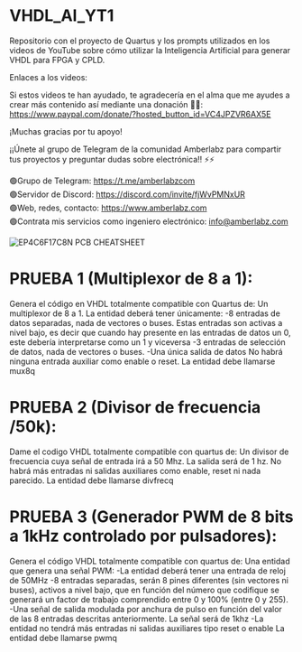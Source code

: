 # VHDL_AI_YT1
Repositorio con el proyecto de Quartus y los prompts utilizados en los videos de YouTube sobre cómo utilizar la Inteligencia Artificial para generar VHDL para FPGA y CPLD.

Enlaces a los videos:


Si estos videos te han ayudado, te agradecería en el alma que me ayudes a crear más contenido así mediante una donación 🙏💕: https://www.paypal.com/donate/?hosted_button_id=VC4JPZVR6AX5E

¡Muchas gracias por tu apoyo!

¡¡Únete al grupo de Telegram de la comunidad Amberlabz para compartir tus proyectos y preguntar dudas sobre electrónica!! ⚡⚡

🟢Grupo de Telegram: https://t.me/amberlabzcom<br>
🟢Servidor de Discord: https://discord.com/invite/fjWvPMNxUR<br>
🟢Web, redes, contacto: https://www.amberlabz.com<br>
🟢Contrata mis servicios como ingeniero electrónico: info@amberlabz.com

![EP4C6F17C8N PCB CHEATSHEET](https://github.com/user-attachments/assets/d4312bc7-7f79-47f8-ad3b-bca26dcd2d3d)


# PRUEBA 1 (Multiplexor de 8 a 1):
Genera el código en VHDL totalmente compatible con Quartus de:
Un multiplexor de 8 a 1. La entidad deberá tener únicamente:
-8 entradas de datos separadas, nada de vectores o buses. Estas entradas son activas a nivel bajo, es decir que cuando hay presente en las entradas de datos un 0, este debería interpretarse como un 1 y viceversa
-3 entradas de selección de datos, nada de vectores o buses.
-Una única salida de datos
No habrá ninguna entrada auxiliar como enable o reset.
La entidad debe llamarse mux8q

# PRUEBA 2 (Divisor de frecuencia /50k):
Dame el codigo VHDL totalmente compatible con quartus de:
Un divisor de frecuencia cuya señal de entrada irá a 50 Mhz. La salida será de 1 hz.
No habrá más entradas ni salidas auxiliares como enable, reset ni nada parecido.
La entidad debe llamarse divfrecq

# PRUEBA 3 (Generador PWM de 8 bits a 1kHz controlado por pulsadores):
Genera el código VHDL totalmente compatible con quartus de:
Una entidad que genera una señal PWM:
-La entidad deberá tener una entrada de reloj de 50MHz 
-8 entradas separadas, serán 8 pines diferentes (sin vectores ni buses), activos a nivel bajo, que en función del número que codifique se generará un factor de trabajo comprendido entre 0 y 100% (entre 0 y 255). 
-Una señal de salida modulada por anchura de pulso en función del valor de las 8 entradas descritas anteriormente. La señal será de 1khz 
-La entidad no tendrá más entradas ni salidas auxiliares tipo reset o enable
La entidad debe llamarse pwmq
